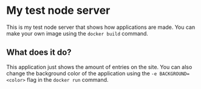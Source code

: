 # My test node server

This is my test node server that shows how applications are made. You can make your own image using the `docker build` command.

## What does it do?

This application just shows the amount of entries on the site. You can also change the background color of the application using the `-e BACKGROUND=<color>` flag in the `docker run` command.